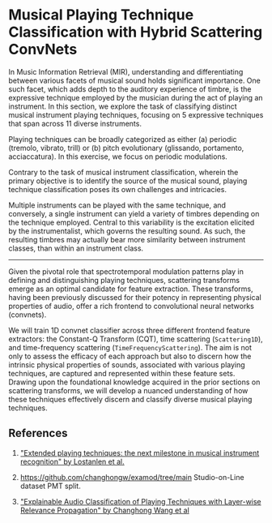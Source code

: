 Musical Playing Technique Classification with Hybrid Scattering ConvNets
========================================================================

In Music Information Retrieval (MIR), understanding and differentiating between various facets of musical sound holds significant importance. 
One such facet, which adds depth to the auditory experience of timbre, is the expressive technique employed by the musician during the act of playing an instrument. 
In this section, we explore the task of classifying distinct musical instrument playing techniques, focusing on 5 expressive techniques that span across 11 diverse instruments.

Playing techniques can be broadly categorized as either (a) periodic (tremolo, vibrato, trill) or (b) pitch evolutionary (glissando, portamento, acciaccatura). 
In this exercise, we focus on periodic modulations.

Contrary to the task of musical instrument classification, wherein the primary objective is to identify the source of the musical sound, playing technique classification poses its own challenges and intricacies. 

Multiple instruments can be played with the same technique, and conversely, a single instrument can yield a variety of timbres depending on the technique employed. Central to this variability is the excitation elicited by the instrumentalist, which governs the resulting sound. 
As such, the resulting timbres may actually bear more similarity between instrument classes, than within an instrument class.

---
Given the pivotal role that spectrotemporal modulation patterns play in defining and distinguishing playing techniques, scattering transforms emerge as an optimal candidate for feature extraction. 
These transforms, having been previously discussed for their potency in representing physical properties of audio, offer a rich frontend to convolutional neural networks (convnets).

We will train 1D convnet classifier across three different frontend feature extractors: the Constant-Q Transform (CQT), time scattering (`Scattering1D`), and time-frequency scattering (`TimeFrequencyScattering`). 
The aim is not only to assess the efficacy of each approach but also to discern how the intrinsic physical properties of sounds, associated with various playing techniques, are captured and represented within these feature sets. 
Drawing upon the foundational knowledge acquired in the prior sections on scattering transforms, we will develop a nuanced understanding of how these techniques effectively discern and classify diverse musical playing techniques.


References
----------
1. ["Extended playing techniques: the next milestone in musical instrument recognition" by Lostanlen et al.](https://www.lostanlen.com/wp-content/uploads/2019/11/lostanlen2018dlfm.pdf)

2. https://github.com/changhongw/examod/tree/main Studio-on-Line dataset PMT split.

3. ["Explainable Audio Classification of Playing Techniques with Layer-wise Relevance Propagation" by Changhong Wang et al](https://hal.science/hal-04029145/)